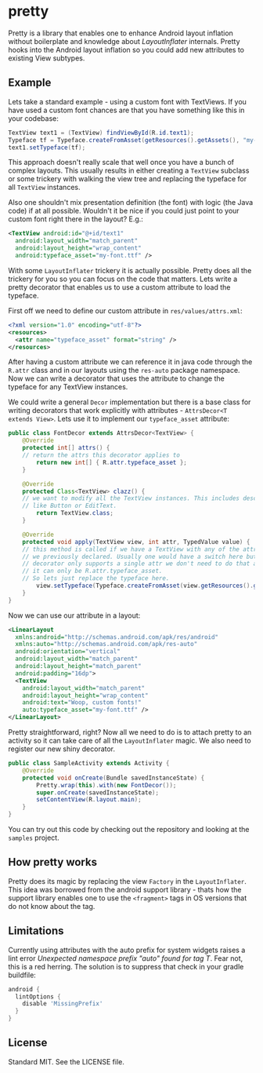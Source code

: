pretty
======

Pretty is a library that enables one to enhance Android layout inflation without
boilerplate and knowledge about *LayoutInflater* internals. Pretty hooks into
the Android layout inflation so you could add new attributes to existing View
subtypes.

Example
-------

Lets take a standard example - using a custom font with TextViews. If you have
used a custom font chances are that you have something like this in your
codebase:

```java
TextView text1 = (TextView) findViewById(R.id.text1);
Typeface tf = Typeface.createFromAsset(getResources().getAssets(), "my-font.ttf");
text1.setTypeface(tf);
```

This approach doesn't really scale that well once you have a bunch of complex
layouts. This usually results in either creating a `TextView` subclass or some
trickery with walking the view tree and replacing the typeface for all
`TextView` instances.

Also one shouldn't mix presentation definition (the font)
with logic (the Java code) if at all possible. Wouldn't it be nice if you could
just point to your custom font right there in the layout? E.g.:

```xml
<TextView android:id="@+id/text1"
  android:layout_width="match_parent"
  android:layout_height="wrap_content"
  android:typeface_asset="my-font.ttf" />
```

With some `LayoutInflater` trickery it is actually possible. Pretty does all the
trickery for you so you can focus on the code that matters. Lets write a pretty
decorator that enables us to use a custom attribute to load the typeface.

First off we need to define our custom attribute in `res/values/attrs.xml`:

```xml
<?xml version="1.0" encoding="utf-8"?>
<resources>
  <attr name="typeface_asset" format="string" />
</resources>
```

After having a custom attribute we can reference it in java code through the
`R.attr` class and in our layouts using the `res-auto` package namespace. Now we
can write a decorator that uses the attribute to change the typeface for any
TextView instances.

We could write a general `Decor` implementation but there is
a base class for writing decorators that work explicitly with attributes -
`AttrsDecor<T extends View>`. Lets use it to implement our `typeface_asset`
attribute:

```java
public class FontDecor extends AttrsDecor<TextView> {
	@Override
	protected int[] attrs() {
    // return the attrs this decorator applies to
		return new int[] { R.attr.typeface_asset };
	}

	@Override
	protected Class<TextView> clazz() {
    // we want to modify all the TextView instances. This includes descendants,
    // like Button or EditText.
		return TextView.class;
	}

	@Override
	protected void apply(TextView view, int attr, TypedValue value) {
    // this method is called if we have a TextView with any of the attributes
    // we previously declared. Usually one would have a switch here but as this
    // decorator only supports a single attr we don't need to do that as we know
    // it can only be R.attr.typeface_asset.
    // So lets just replace the typeface here.
		view.setTypeface(Typeface.createFromAsset(view.getResources().getAssets(), value.string.toString()));
	}
}
```

Now we can use our attribute in a layout:

```xml
<LinearLayout
  xmlns:android="http://schemas.android.com/apk/res/android"
  xmlns:auto="http://schemas.android.com/apk/res-auto"
  android:orientation="vertical"
  android:layout_width="match_parent"
  android:layout_height="match_parent"
  android:padding="16dp">
  <TextView
    android:layout_width="match_parent"
    android:layout_height="wrap_content"
    android:text="Woop, custom fonts!"
    auto:typeface_asset="my-font.ttf" />
</LinearLayout>
```

Pretty straightforward, right? Now all we need to do is to attach pretty to an
activity so it can take care of all the `LayoutInflater` magic. We also need to
register our new shiny decorator.

```java
public class SampleActivity extends Activity {
	@Override
	protected void onCreate(Bundle savedInstanceState) {
		Pretty.wrap(this).with(new FontDecor());
		super.onCreate(savedInstanceState);
		setContentView(R.layout.main);
	}
}
```

You can try out this code by checking out the repository and looking at the
`samples` project.

How pretty works
----------------

Pretty does its magic by replacing the view `Factory` in the `LayoutInflater`.
This idea was borrowed from the android support library - thats how the support
library enables one to use the `<fragment>` tags in OS versions that do not know
about the tag.

Limitations
-----------

Currently using attributes with the auto prefix for system widgets raises a lint
error *Unexpected namespace prefix "auto" found for tag T*. Fear not, this is a
red herring. The solution is to suppress that check in your gradle buildfile:

```groovy
android {
  lintOptions {
    disable 'MissingPrefix'
  }
}
```

License
-------

Standard MIT. See the LICENSE file.
